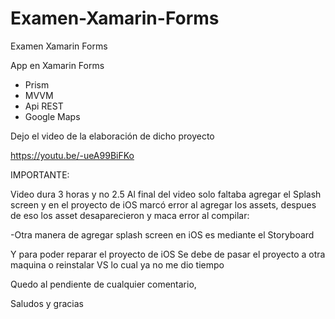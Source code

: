 # Examen-Xamarin-Forms
Examen Xamarin Forms


App en Xamarin Forms

* Prism
* MVVM
* Api REST
* Google Maps

Dejo el video de la elaboración de dicho proyecto

https://youtu.be/-ueA99BiFKo

IMPORTANTE:

Video dura 3 horas y no 2.5 
Al final del video solo faltaba agregar el Splash screen y en el proyecto de iOS marcó error al agregar los assets, despues de eso los asset desaparecieron
y maca error al compilar:

-Otra manera de agregar splash screen en iOS es mediante el Storyboard

Y para poder reparar el proyecto de iOS Se debe de pasar el proyecto a otra maquina o reinstalar VS lo cual ya no me dio tiempo


Quedo al pendiente de cualquier comentario,

Saludos y gracias

